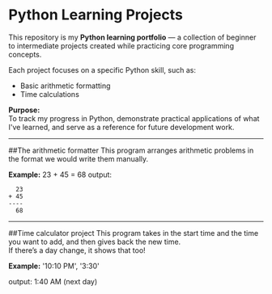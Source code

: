 # Python Learning Projects

This repository is my **Python learning portfolio** — a collection of beginner to intermediate projects created while practicing core programming concepts.

Each project focuses on a specific Python skill, such as:
- Basic arithmetic formatting
- Time calculations
<!-- Data Cleaning & Analysis
- Web Scraping Automation
- Text Processing with NLP -->


**Purpose:**  
To track my progress in Python, demonstrate practical applications of what I've learned, and serve as a reference for future development work.

---


##The arithmetic formatter
This program arranges arithmetic problems in the format we would write them manually.

**Example:**
23 + 45 = 68
output:
```
  23
+ 45
----
  68
```
---
##Time calculator project
This program takes in the start time and the time you want to add, and then gives back the new time.  
If there’s a day change, it shows that too!

**Example:**
'10:10 PM', '3:30'

output: 1:40 AM (next day)


<!-- Data Cleaning & Analysis
Processed and cleaned raw datasets using Pandas and NumPy.
Generated descriptive statistics and visual insights using Matplotlib and Seaborn.


- Web Scraping Automation
Built Python scripts with Requests and BeautifulSoup to extract product data from e-commerce sites.
Used Regex for text parsing and data formatting before exporting to CSV.

- Text Processing with NLP
Applied NLTK and spaCy for tokenization, lemmatization, and sentiment analysis on textual datasets.
Automated preprocessing steps to improve efficiency of text analysis workflows. -->

